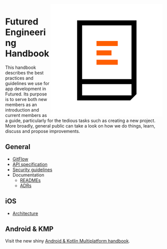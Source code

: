 <img align="right" alt="Engineering handbook logo" src="resources/Engeneering_handbook.svg">

# Futured Engineering Handbook

This handbook describes the best practices and guidelines we use for app development in Futured. Its purpose is to serve both new members as an introduction and current members as a guide, particularly for the tedious tasks such as creating a new project. More broadly, general public can take a look on how we do things, learn, discuss and propose improvements.

## General

* [GitFlow](/general/git-flow.md)
* [API specification](/general/api-specification.md)
* [Security guidelines](/general/security-guidelines.md)
* Documentation
  * [READMEs](/general/Documentation/READMEs.md)
  * [ADRs](/general/Documentation/ADRs.md)

## iOS

* [Architecture](/ios/architecture.md)

## Android & KMP

Visit the new shiny [Android & Kotlin Multiplatform handbook](https://futuredapp.github.io/Engineering-Handbook/Teams/android/).
